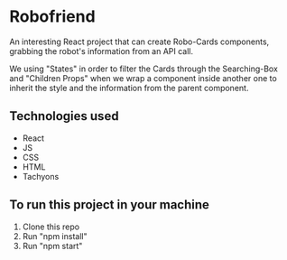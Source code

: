 # Robofriend

An interesting React project that can create Robo-Cards components, grabbing the robot's information from an API call.

We using "States" in order to filter the Cards through the Searching-Box and "Children Props" when we wrap a component inside another one to inherit the style and the information from the parent component.

## Technologies used

* React
* JS 
* CSS
* HTML
* Tachyons 
## To run this project in your machine

1. Clone this repo
2. Run "npm install"
3. Run "npm start"

